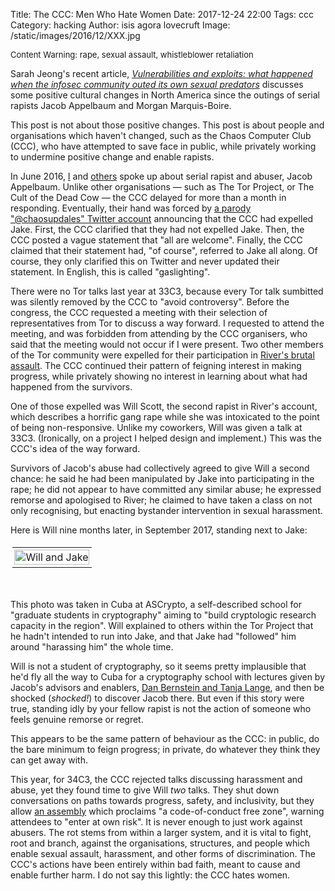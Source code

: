 Title: The CCC: Men Who Hate Women
Date: 2017-12-24 22:00
Tags: ccc
Category: hacking
Author: isis agora lovecruft
Image: /static/images/2016/12/XXX.jpg

<!-- PELICAN_BEGIN_SUMMARY -->

<p style="font-size: small;">
Content Warning: rape, sexual assault, whistleblower retaliation
</p>

Sarah Jeong's recent article,
<a href=https://www.theverge.com/2017/12/21/16807116/infosec-community-sexual-predators-weinstein-assault><i>Vulnerabilities and exploits: what happened when the infosec community outed its own sexual predators</i></a>
discusses some positive cultural changes in North America since the outings of
serial rapists Jacob Appelbaum and Morgan Marquis-Boire.

This post is not about those positive changes.  This post is about people and
organisations which haven't changed, such as the Chaos Computer Club (CCC), who
have attempted to save face in public, while privately working to undermine
positive change and enable rapists.

<!-- PELICAN_END_SUMMARY -->

In June 2016,
[I](https://blog.patternsinthevoid.net/the-forest-for-the-trees.html) and
[others](http://jacobappelbaum.net) spoke up about serial rapist and abuser,
Jacob Appelbaum.  Unlike other organisations — such as The Tor Project, or The
Cult of the Dead Cow — the CCC delayed for more than a month in responding.
Eventually, their hand was forced by
[a parody "@chaosupdales" Twitter account](https://twitter.com/chaosupdales/status/743197667157762048)
announcing that the CCC had expelled Jake.  First,
the CCC clarified that they had not expelled Jake.  Then, the CCC posted a vague
statement that "all are welcome".  Finally, the CCC claimed that their statement
had, "of course", referred to Jake all along.  Of course, they only clarified
this on Twitter and never updated their statement. In English, this is called
"gaslighting".

There were no Tor talks last year at 33C3, because every Tor talk sumbitted was
silently removed by the CCC to "avoid controversy".  Before the congress, the
CCC requested a meeting with their selection of representatives from Tor to
discuss a way forward.  I requested to attend the meeting, and was forbidden
from attending by the CCC organisers, who said that the meeting would not occur
if I were present.
Two other members of the Tor community were expelled for their participation in
[River's brutal assault](http://jacobappelbaum.net/#stories).
The CCC continued their pattern of feigning interest in making progress, while
privately showing no interest in learning about what had happened from the survivors.

One of those expelled was Will Scott, the second rapist in River's account, which
describes a horrific gang rape while she was intoxicated to the point of being
non-responsive.  Unlike my coworkers, Will was given a talk at 33C3.
(Ironically, on a project I helped design and implement.)
This was the CCC's idea of the way forward.

Survivors of Jacob's abuse had collectively agreed to give Will a second chance:
he said he had been manipulated by Jake into participating in the rape; he did
not appear to have committed any similar abuse; he expressed remorse and
apologised to River; he claimed to have taken a class on not only recognising,
but enacting bystander intervention in sexual harassment.

Here is Will nine months later, in September 2017, standing next to Jake:

</p><span id="wrapper" style="width:100%;">
<table id="wrapper-table" style="width:100%; padding:0.2em;"><tbody>
<tr>
  <td style="text-align:center; padding:0.2em;">
    <a href="./static/images/2017/12/ascrypto2017.JPG">
    <img alt="Will and Jake" width="100%"
         src="./static/images/2017/12/ascrypto2017.JPG" />
    </a>
  </td>
</tr>
</tbody></table>
<p><br /></p>

This photo was taken in Cuba at ASCrypto, a self-described school for "graduate
students in cryptography" aiming to "build cryptologic research capacity in the
region".  Will explained to others
within the Tor Project that he hadn't intended to run into Jake, and that Jake
had "followed" him around "harassing him" the whole time.

Will is not a student of cryptography, so it seems pretty implausible that he'd
fly all the way to Cuba for a cryptography school with lectures given by Jacob's
advisors and enablers,
[Dan Bernstein and Tanja Lange](https://medium.com/@hdevalence/when-hell-kept-on-payroll-somewhere-is-where-you-are-f419d3022d0),
and then be shocked (*shocked!*) to discover Jacob there.  But even if this
story were true, standing idly by your fellow rapist is not the action of
someone who feels genuine remorse or regret.

This appears to be the same pattern of behaviour as the CCC: in
public, do the bare minimum to feign progress; in private, do whatever
they think they can get away with.

This year, for 34C3, the CCC rejected talks discussing harassment and abuse, yet
they found time to give Will *two* talks.  They shut down
conversations on paths towards progress, safety, and inclusivity, but they allow
[an assembly](https://pbs.twimg.com/media/DRQupEeXUAAI_T7.jpg) which proclaims
"a code-of-conduct free zone", warning attendees to "enter at own risk".  It is never enough to just
work against abusers.  The rot stems from within a larger system, and it
is vital to fight, root and branch, against the organisations, structures, and
people which enable sexual assault, harassment, and other forms of
discrimination.  The CCC's actions have been entirely within bad faith, meant to
cause and enable further harm.  I do not say this lightly: the CCC hates women.
